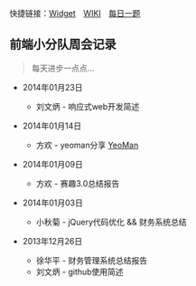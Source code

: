 快捷链接：[Widget](http://ct-fed.github.io/widget/)　[WIKI](https://github.com/ct-fed/weekly-meeting/wiki)　[每日一题](https://github.com/ct-fed/weekly-meeting/issues?labels=每日一题&page=1&state=open)

## 前端小分队周会记录

> 每天进步一点点...

* 2014年01月23日
    * 刘文炳 - 响应式web开发简述

* 2014年01月14日
    * 方欢 - yeoman分享 [YeoMan](http://yeoman.io/)

* 2014年01月09日
	* 方欢 - 赛趣3.0总结报告

* 2014年01月03日
	* 小秋菊 - jQuery代码优化 && 财务系统总结

* 2013年12月26日
	* 徐华平 - 财务管理系统总结报告
	* 刘文炳 - github使用简述
